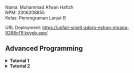 Nama: Muhammad Afwan Hafizh\
NPM: 2306208855\
Kelas: Pemrograman Lanjut B

URL Deployment: https://unfair-smelt-adpro-eshop-mirana-9288cf1f.koyeb.app/

## Advanced Programming

<details>
    <summary><b>Tutorial 1</b></summary>

___

<details>
    <summary><b>Reflection 1</b></summary>
    
___
_You already implemented two new features using Spring Boot. Check again your source code and evaluate the coding standards that you have learned in this module. Write clean code principles and secure coding practices that have been applied to your code.  If you find any mistake in your source code, please explain how to improve your code. Please write your reflection inside the repository's README.md file._
___

Pada tutorial 1 ini, saya menggunakan Spring Boot untuk pertama kalinya. Spring Boot memanfaatkan Java sebagai bahasa pemrograman sehingga memudahkan saya yang telah mempelajari Java di mata kuliah DDP 2 untuk membaca dan membuat kode. Spring Boot mengadopsi arsitektur MVC (Model-View-Controller) sebagai alur datanya, dengan komponen-komponen seperti Model (misalnya, Product yang merepresentasikan data produk seperti productId, productName, dan productQuantity), Repository (seperti ProductRepository yang mengelola akses data untuk membuat, membaca, dan menghapus produk), Service (seperti ProductServiceImpl yang mengatur logika bisnisnya), dan Controller (menerima permintaan pengguna, berinteraksi dengan Service, dan mengembalikan respons ke View/Templates (Thymeleaf).

Di tutorial kali ini, saya juga belajar dalam menerapkan clean code principle dan secure coding. Salah satu clean code principle yang telah diaplikasikan adalah Meaningful Names. Contoh:

```
...
    @GetMapping("/edit")
    public String updateProductPage(@RequestParam String productId, Model model) {
        Product product = service.getId(productId);
        model.addAttribute("product", product);
        return "EditProduct";
    }

    @PostMapping("/edit")
    public String editProductPost(@ModelAttribute Product product) {
        service.update(product.getProductId(), product);
        return "redirect:/product/list";
    }

    @PostMapping("/delete")
    public String deleteProduct(@RequestParam String productId) {
        service.delete(productId);
        return "redirect:list";
    }
...
```
Pada potongan code ini, terlihat bahwa masing-masing function dapat teridentifikasi fungsinya dengan hanya membaca namanya tanpa harus memberikan penjelasan melalui comment. Contohnya seperti function updateProductPage, yaitu handler method yang menangani permintaan GET ke endpoint /edit, yang digunakan untuk menampilkan halaman edit produk. Parameter @RequestParam String productId mengambil ID produk dari URL, lalu service.getId(productId) digunakan untuk mengambil data produk dari database atau sumber lain. Objek produk tersebut kemudian ditambahkan ke model dengan model.addAttribute("product", product), sehingga bisa diakses di halaman tampilan. Metode ini mengembalikan string "EditProduct" yang merupakan nama template atau halaman HTML yang akan ditampilkan, misalnya EditProduct.html dalam folder templates.

Saya juga mengaplikasikan clean code principle lainnya seperti functions (contoh methdo findAll yang ada pada services), Object and Data Structure (contoh pada model Product), dan Error Handling pada EditProduct.html yang mencegah adanya input null atau format yang tidak sesuai pada kolom productQuantity dan productName.

Selain pengaplikasian clean code principle, pada code ini terdapat juga penerapan secure coding. Contohnya, seperti berikut.

1. Penggunaan UUID sebagai identifier model Product
   
```
...
public Product create(Product product) {
        product.setProductId(UUID.randomUUID().toString());
        productData.add(product);
        return product;
    }
...
```

ID produk dihasilkan menggunakan UUID.randomUUID(), sehingga mengurangi kemungkinan resource path dapat diprediksi.

2. Output yang di-encode
    - Thymeleaf secara otomatis melakukan escaping pada HTML dalam template sehingga mengurangi risiko serangan XSS (Cross-Site Scripting).

3. Validasi Input
   
```
public void update(String productId, Product updatedProduct) {
        Product product = getId(productId);
        if (updatedProduct.getProductName() != null) {
            product.setProductName(updatedProduct.getProductName());
        }

        if (updatedProduct.getProductQuantity() > 0) {
            product.setProductQuantity(updatedProduct.getProductQuantity());
        }
    }
```

Ketika hendak melakukan edit nama atau kuantitas produk, service memeriksa apakah jumlah produk (productQuantity) bernilai negatif (productQuantity <= 0) dan memastikan nama produk tidak bernilai null.

"_If you find any mistake in your source code, please explain how to improve your code._"

Menurut saya, dari kedua fitur yang saya implementasikan, terdapat beberapa hal yang perlu untuk ditingkatkan, Salah satu contohnya adalah memberikan **Logging** setiap adanya pertukaran/pergantian data (pada edit atau delete). Berikut contoh codenya.
```
import org.slf4j.Logger;
import org.slf4j.LoggerFactory;

@Service
public class ProductServiceImpl implements ProductService {
    private static final Logger logger = LoggerFactory.getLogger(ProductServiceImpl.class);

    @Override
    public void delete(String productId) {
        logger.info("Attempting to delete product with ID: {}", productId);
        try {
            productRepository.delete(productId);
            logger.info("Product deleted successfully.");
        } catch (Exception e) {
            logger.error("Failed to delete product: {}", e.getMessage());
        }
    }
}
```

Potongan code di atas adalah contoh dari code improvementnya. Dengan adanya logger, saya dapat memantau/mengetahui adanya aktivitas yang terjadi sehingga saya bisa memastikan keamanan tiap terjadinya pertukaran/pergantian data.

Contoh lainnya, Tambahan validasi input ketika melakukan update pada nama product. Berikut contoh codenya.

```
if (updatedProduct.getProductName() != null && !updatedProduct.getProductName().trim().isEmpty()) {
    product.setProductName(updatedProduct.getProductName());
}
```

 Dengan adanya validasi input kita dapat memastikan bahwa productName tidak hanya tidak null, tetapi juga tidak kosong atau mengandung karakter yang tidak valid.

 Dengan melakukan refleksi 1, saya menyadari bahwa menerapkan clean code principles dan secure coding sangatlah penting. Clean code membuat kode mudah dibaca, dipahami, dan dikembangkan sehingga meningkatkan efisiensi pengembangan dan mengurangi risiko bug. Sementara itu, secure coding melindungi aplikasi kita dari berbagai kerentanan keamanan, seperti broken access control, injection, dan lainnya yang pastinya dapat mengancam keamanan data pengguna.

</details>

<details>
    <summary><b>Reflection 2</b></summary>
    
___
_After writing the unit test, how do you feel? How many unit tests should be made in a class? How to make sure that our unit tests are enough to verify our program? It would be good if you learned about code coverage. Code coverage is a metric that can help you understand how much of your source is tested. If you have 100% code coverage, does that mean your code has no bugs or errors?_

_Suppose that after writing the CreateProductFunctionalTest.java along with the corresponding test case, you were asked to create another functional test suite that verifies the number of items in the product list. You decided to create a new Java class similar to the prior functional test suites with the same setup procedures and instance variables._

_What do you think about the cleanliness of the code of the new functional test suite? Will the new code reduce the code quality? Identify the potential clean code issues, explain the reasons, and suggest possible improvements to make the code cleaner! Please write your reflection inside the repository's README.md file._
___

Setelah membuat dan menjalankan unit test pada kode yang telah dibuat, saya mendapatkan beberapa pembelajaran penting, yaitu:

**Jumlah dan Kualitas Unit Test**

Dalam implementasi yang saya lakukan, semua test berhasil dijalankan dengan baik (100% passed). Unit test yang dibuat telah mencakup berbagai skenario seperti:

- Test pembuatan dan pencarian produk (testCreateAndFind)
- Test untuk kondisi list produk kosong (testFindAllIfEmpty)
- Test untuk multiple produk (testFindAllIfMoreThanOneProduct)
- Test update produk dengan berbagai kondisi (valid dan invalid)
- Test penghapusan produk

Mengenai pertanyaan "_How many unit tests should be made in a class?_", menurut saya tidak ada jumlah pasti yang dapat dijadikan acuan. Sebab, menurut saya yang terpenting dari adanya unit test, unit test harus mencakup beberapa hal berikut:

- Mencakup semua fitur utama
- Menguji berbagai skenario (positif dan negatif)
- Memverifikasi semua business requirement
- Menguji edge cases dan error handling

**Code Coverage**

Dalam project ini, saya berhasil mencapai code coverage 100%, yang berarti semua baris kode telah dieksekusi oleh test. Namun, saya memahami bahwa code coverage 100% tidak menjamin kode bebas dari bug atau error. Hal ini disebabkan oleh beberapa hal berikut:

- Code coverage hanya mengukur baris kode yang dieksekusi, bukan kebenaran logika
- Code coverage tidak menjamin
  a. Kesalahan dalam implementasi requirement
  b. Edge cases yang belum terpikirkan
  c. Masalah integrasi antar komponen
  d. Isu performa
  e. Masalah konkurensi

**Analisis Clean Code pada Functional Test**

Menurut saya, jika melihat struktur functional test di CreateProductFunctionalTest.java dan kemungkinan penambahan test suite baru, ada beberapa hal-hal yang kemungkinan dapat ditingkatkan, yaitu:

1. Adanya duplikasi kode
   - Setup code (@BeforeEach dan konfigurasi server) terduplikasi di setiap test class
   - Beberapa assertions dan utility methods ditulis berulang kali

2. Abstraksi yang Kurang Optimal
   - Interaksi dengan web element tersebar di berbagai method
   - Logic pembuatan URL diulang-ulang

Contoh perbaikan yang dapat dilakukan:

1. Membuat Base Test Class
```
public abstract class BaseProductFunctionalTest {
    @LocalServerPort
    protected int serverPort;

    @Value("${app.baseUrl:http://localhost}")
    protected String testBaseUrl;

    protected String baseUrl;
    
    protected String buildUrl(String endpoint) {
        return String.format("%s:%d%s", testBaseUrl, serverPort, endpoint);
    }
}
```

2. Implementasi Page Object Pattern

```
public class ProductPage {
    private final ChromeDriver driver;
    
    public ProductPage(ChromeDriver driver) {
        this.driver = driver;
    }
    
    public void createProduct(String name, int quantity) {
        driver.findElement(By.id("nameInput")).sendKeys(name);
        driver.findElement(By.id("quantityInput")).sendKeys(String.valueOf(quantity));
        driver.findElement(By.tagName("button")).click();
    }
    
    public int getProductCount() {
        return driver.findElements(By.className("product-item")).size();
    }
}
```

3. Standardisasi Helper Methods

```
public class TestHelper {
    public static void verifyPageTitle(ChromeDriver driver, String expectedTitle) {
        assertEquals(expectedTitle, driver.getTitle());
    }
    
    public static void verifyProductExists(ChromeDriver driver, String name, int quantity) {
        assertTrue(driver.findElements(By.xpath("//*[contains(text(), '" + name + "')]")).size() > 0);
        assertTrue(driver.findElements(By.xpath("//*[contains(text(), '" + quantity + "')]")).size() > 0);
    }
}
```

Dengan menerapkan contoh perbaikan di atas, maka code akan menjadi:

1. Lebih mudah dimaintain karena mengurangi duplikasi
2. Lebih mudah dibaca dan dipahami
3. Lebih robust dalam penanganan web elements

Dengan merefleksikan tutorial mengenai functional test dan unit test, artinya meskipun semua test berhasil dijalankan dengan code coverage 100%, masih ada ruang untuk peningkatan dalam hal clean code dan maintainability karena tujuan utama dari testing bukan hanya mencapai coverage 100%, tetapi memastikan kualitas dan keandalan aplikasi secara keseluruhan.

</details>

___

</details>

<details>
    <summary><b>Tutorial 2</b></summary>

___
_You have implemented a CI/CD process that automatically runs the test suites, analyzes code quality, and deploys to a PaaS. Try to answer the following questions in order to reflect on your attempt completing the tutorial and exercise._

1. _List the code quality issue(s) that you fixed during the exercise and explain your strategy on fixing them._
2. _Look at your CI/CD workflows (GitHub)/pipelines (GitLab). Do you think the current implementation has met the definition of Continuous Integration and Continuous Deployment? Explain the reasons (minimum 3 sentences)!_
___

Ketika saya melakukan scannning dengan SonarCloud, saya mendapatkan beberapa issue pada maintainability. Berikut beberapa issue yang saya perbaiki.

1. Group Dependency
   
   <img src="https://github.com/user-attachments/assets/b7209193-d049-49e6-8657-cc6e5e31949e" width="600">

   Disini, saya memindahkan dependensi bagian TestRuntimeOnly dari baris 49 ke baris 58 dan menambahkan beberapa baris baru yang ditandai dengan tanda "+". Perubahan ini saya lakukan untuk membuat group dependency menjadi lebih terstruktur sehingga readability pada code ini akan meningkat dan memudahkan untuk pemeliharaan kode.

2. Field Injection

   <img src="https://github.com/user-attachments/assets/fca036aa-db53-410c-be6f-210445e18d68" width="600">

   Disini, Saya mengubah cara injeksi dependensi dari field injection (@Autowired) menjadi constructor injection. Saya menghapus anotasi @Autowired pada field ProductService dan menggantinya dengan membuat constructor explicit yang menerima parameter ProductService. Selain itu, saya juga menambahkan modifier final pada field service untuk memastikan immutability, kemudian menginisialisasi field tersebut melalui constructor dengan this.service = service. Saya yakin perubahan ini membuat kode menjadi lebih aman dan testable.

   Hal ini berlaku juga dengan code ini.

    <img src="https://github.com/user-attachments/assets/16838c68-8326-4c46-bb13-a59f5667f025" width="600">

3. Fix Assertion

   Code 1 (sebelum diperbaiki):
   ```java
    package id.ac.ui.cs.advprog.eshop;
    import org.junit.jupiter.api.Test;
    import org.springframework.boot.test.context.SpringBootTest;
    import org.springframework.beans.factory.annotation.Autowired;
    import org.springframework.context.ApplicationContext;
    import static org.junit.jupiter.api.Assertions.assertNotNull;
    @SpringBootTest
    class EshopApplicationTests {
        @Autowired
        private ApplicationContext applicationContext;
        @Test
        void contextLoads() {
            assertNotNull(applicationContext);
        }
        @Test
        void testMethodStartApplication() {
            EshopApplication.main(new String[] {});
        }
    }
   ```

   Code 2 (setelah diperbaiki):

   ```java
    package id.ac.ui.cs.advprog.eshop;
    import org.junit.jupiter.api.Test;
    import org.springframework.boot.test.context.SpringBootTest;
    import org.springframework.beans.factory.annotation.Autowired;
    import org.springframework.context.ApplicationContext;
    
    import static org.junit.jupiter.api.Assertions.assertNotNull;
    
    @SpringBootTest
    class EshopApplicationTests {
    
        @Autowired
        private ApplicationContext applicationContext;
    
        @Test
        void contextLoads() {
           EshopApplication.main(new String[] {});
           assertNotNull(applicationContext);
        }
    }
   ```

   Disini, Saya menggabungkan dua test method yang sebenarnya memiliki tujuan yang sama. Saya menggabungkan method testMethodStartApplication() ke dalam method contextLoads() karena keduanya sama-sama menguji inisialisasi aplikasi Spring. Dalam implementasi baru, saya memastikan aplikasi dapat dijalankan dengan memanggil EshopApplication.main() terlebih dahulu, kemudian memverifikasi bahwa applicationContext berhasil diinisialisasi dengan assertNotNull. Dengan perubahan ini, maka code dapat menghindari redundancy dalam testing.
   
4. Unnecessary Exception Throws

   <img src="https://github.com/user-attachments/assets/29acad18-3b01-4609-ad5c-c6755ad68fd3" width="500">
   
   Disini, Saya menghapus throws Exception yang tidak diperlukan dari beberapa method test. Saya menghilangkan throws Exception pada method pageTitle_isCorrect(), message_createProduct_isCorrect(), dan createProduct_isCorrect() karena assertion dalam JUnit sebenarnya sudah menangani exception secara otomatis sehingga tidak perlu mendeklarasikannya secara eksplisit. Perubahan ini membuat kode menjadi lebih bersih dan menghindari penanganan exception yang tidak perlu, sesuai dengan best practice dalam penulisan unit test.

5. Unnecessary Modifier

   <img src="https://github.com/user-attachments/assets/cb4f91f7-ddd6-446c-8a03-bcbdf5ee2a53" width="600">
   
   Disini, Saya menghapus modifier public yang tidak diperlukan dari deklarasi method-methodnya. Penghapusan ini saya lakukan karena secara default, method-method dalam interface sudah bersifat public, sehingga penulisan modifier public menjadi redundant. Saya menghapus modifier public dari method create(), getId(), update(), delete(), dan findAll() agar kode menjadi lebih bersih dan sesuai dengan best practice dalam penulisan interface Java.

6. Encapsulation
  
   <img src="https://github.com/user-attachments/assets/c45896b3-18e0-447f-9129-a245add6eac4" width="500">
   
   Disini, saya memodifikasi pada file CreateProductFunctionalTest.java yang terletak di direktori src/test/java/id/ac/ui/cs/advprog/eshop/functional/. Saya mengubah deklarasi kelas CreateProductFunctionalTest dari public menjadi default (tanpa modifier), yang berarti kelas tersebut hanya dapat diakses dalam package yang sama. Perubahan ini mungkin dilakukan untuk membatasi visibilitas kelas dan mengontrol akses ke kelas tersebut, sehingga hanya kelas-kelas dalam paket yang sama yang dapat menggunakannya. Hal ini dapat meningkatkan maintainability dengan mengurangi kemungkinan kelas tersebut diakses atau diubah oleh kode di luar package-nya.

Setelah me-resolve issue maintainability yang ada, saya melihat kembali implementasi CI/CD workflows pada repository saya. Menurut saya, workflow yang telah dibuat sudah memenuhi definisi dari Continuous Integration (CI) dan Continuous Deployment (CD). Berikut alasannya:

- Menurut saya, workflow ci.yml dan build.yml telah dirancang dengan baik sebagai penerapan Continuous Integration. Setiap kali ada perubahan kode yang di-push atau pull request, workflow ini secara otomatis menjalankan ./gradlew test dan menganalisis kode menggunakan SonarCloud. Ini memastikan bahwa setiap perubahan kode diintegrasikan dengan kode utama dan diverifikasi melalui tes otomatis (scanning). Dengan demikian, saya yakin risiko adanya bug dan maintainability issue dapat diminimalisir.

- Lalu, pada workflow deploy.yml, workflow ini menunjukkan bahwa adanya implementasi Continuous Deployment (CD) yang baik. Workflow ini memeriksa status dari workflow CI (ci.yml), analisis keamanan (scorecard.yml), dan analisis kode (build.yml). Jika semua workflow tersebut berhasil, aplikasi akan otomatis di-redeploy ke Koyeb menggunakan Koyeb CLI. Ini memastikan bahwa setiap perubahan kode yang telah lolos tes, maka akan langsung diterapkan ke production.

- Selain itu, saya juga memerhatikan bahwa workflow deploy.yml menunjukkan integrasi yang baik antara berbagai tahapan CI/CD. Dengan memeriksa status dari semua workflow yang relevan sebelum melakukan deployment, saya yakin bahwa hanya kode yang telah lolos semua tahapan test yang akan di-deploy sehingga ini meminimalisir risiko terjadinya bug dan memastikan kualitas kode yang konsisten.

Secara keseluruhan, saya berpendapat bahwa implementasi ini sudah memenuhi prinsip-prinsip dasar CI/CD. Namun, pastinya saya juga menyadari bahwa saya perlu menyesuaikan workflow ini sesuai dengan kebutuhan dan perkembangan pada proyek.

</details>
